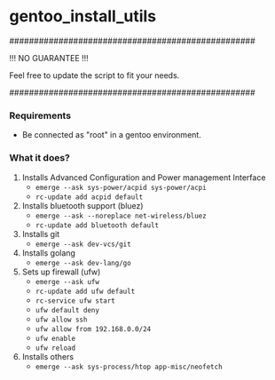 # gentoo_install_utils

##################################################

!!! NO GUARANTEE !!!

Feel free to update the script to fit your needs.

##################################################

### Requirements

- Be connected as "root" in a gentoo environment.

### What it does?

1. Installs Advanced Configuration and Power management Interface
    - `emerge --ask sys-power/acpid sys-power/acpi`
    - `rc-update add acpid default`
2. Installs bluetooth support (bluez)
    - `emerge --ask --noreplace net-wireless/bluez`
    - `rc-update add bluetooth default`
3. Installs git
    - `emerge --ask dev-vcs/git`
4. Installs golang
    - `emerge --ask dev-lang/go`
5. Sets up firewall (ufw)
    - `emerge --ask ufw`
    - `rc-update add ufw default`
    - `rc-service ufw start`
    - `ufw default deny`
    - `ufw allow ssh`
    - `ufw allow from 192.168.0.0/24`
    - `ufw enable`
    - `ufw reload`
6. Installs others
    - `emerge --ask sys-process/htop app-misc/neofetch`
